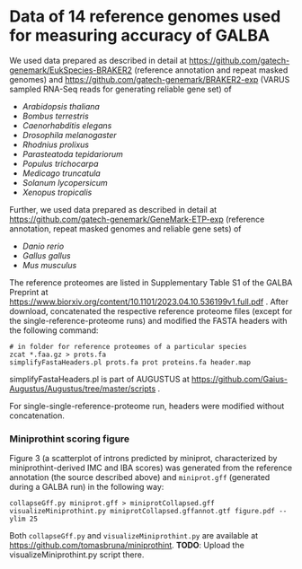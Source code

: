 # Data of 14 reference genomes used for measuring accuracy of GALBA

We used data prepared as described in detail at https://github.com/gatech-genemark/EukSpecies-BRAKER2 (reference annotation and repeat masked genomes) and https://github.com/gatech-genemark/BRAKER2-exp (VARUS sampled RNA-Seq reads for generating reliable gene set) of 

   * *Arabidopsis thaliana*
   * *Bombus terrestris*
   * *Caenorhabditis elegans*
   * *Drosophila melanogaster*
   * *Rhodnius prolixus*
   * *Parasteatoda tepidariorum*
   * *Populus trichocarpa*
   * *Medicago truncatula*
   * *Solanum lycopersicum*
   * *Xenopus tropicalis*
   
Further, we used data prepared as described in detail at https://github.com/gatech-genemark/GeneMark-ETP-exp (reference annotation, repeat masked genomes and reliable gene sets) of

   * *Danio rerio*
   * *Gallus gallus*
   * *Mus musculus*

The reference proteomes are listed in Supplementary Table S1 of the GALBA Preprint at https://www.biorxiv.org/content/10.1101/2023.04.10.536199v1.full.pdf . After download, concatenated the respective reference proteome files (except for the single-reference-proteome runs) and modified the FASTA headers with the following command:

```
# in folder for reference proteomes of a particular species
zcat *.faa.gz > prots.fa
simplifyFastaHeaders.pl prots.fa prot proteins.fa header.map
```

simplifyFastaHeaders.pl is part of AUGUSTUS at https://github.com/Gaius-Augustus/Augustus/tree/master/scripts .

For single-single-reference-proteome run, headers were modified without concatenation.

### Miniprothint scoring figure

Figure 3 (a scatterplot of introns predicted by miniprot, characterized by miniprothint-derived IMC and IBA scores) was generated from the reference annotation (the source described above) and `miniprot.gff` (generated during a GALBA run) in the following way:

```
collapseGff.py miniprot.gff > miniprotCollapsed.gff
visualizeMiniprothint.py miniprotCollapsed.gffannot.gtf figure.pdf --ylim 25
```

Both `collapseGff.py` and `visualizeMiniprothint.py` are available at https://github.com/tomasbruna/miniprothint. **TODO**: Upload the visualizeMiniprothint.py script there. 
